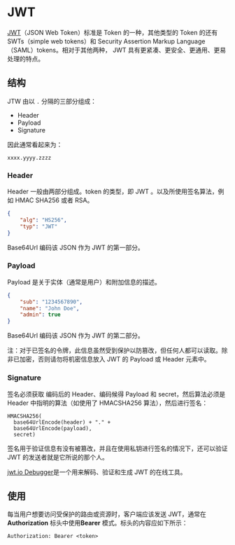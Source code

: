 # JWT

[JWT](https://jwt.io/introduction)（JSON Web Token）标准是 Token 的一种，其他类型的 Token 的还有 SWTs（simple web tokens）和 Security Assertion Markup Language（SAML）tokens。相对于其他两种， JWT 具有更紧凑、更安全、更通用、更易处理的特点[](https://auth0.com/docs/secure/tokens/json-web-tokens)。

## 结构

JTW 由以 `.` 分隔的三部分组成：

- Header
- Payload
- Signature

因此通常看起来为：

`xxxx.yyyy.zzzz`

### Header

Header 一般由两部分组成。token 的类型，即 JWT 。以及所使用签名算法，例如 HMAC SHA256 或者 RSA。

```json
{
	"alg": "HS256",
	"typ": "JWT"
}
```

Base64Url 编码该 JSON 作为 JWT 的第一部分。

### Payload

Payload 是关于实体（通常是用户）和附加信息的描述。

```json
{
	"sub": "1234567890",
	"name": "John Doe",
	"admin": true
}
```

Base64Url 编码该 JSON 作为 JWT 的第二部分。

注：对于已签名的令牌，此信息虽然受到保护以防篡改，但任何人都可以读取。除非已加密，否则请勿将机密信息放入 JWT 的 Payload 或 Header 元素中。

### Signature

签名必须获取 编码后的 Header、编码候得 Payload 和 secret，然后算法必须是 Header 中指明的算法（如使用了 HMACSHA256 算法），然后进行签名：

```
HMACSHA256(
  base64UrlEncode(header) + "." +
  base64UrlEncode(payload),
  secret)
```

签名用于验证信息有没有被篡改，并且在使用私钥进行签名的情况下，还可以验证 JWT 的发送者就是它所说的那个人。

[jwt.io Debugger](https://jwt.io/#debugger-io)是一个用来解码、验证和生成 JWT 的在线工具。

## 使用

每当用户想要访问受保护的路由或资源时，客户端应该发送 JWT，通常在 **Authorization** 标头中使用**Bearer** 模式。标头的内容应如下所示：
```
Authorization: Bearer <token>
```